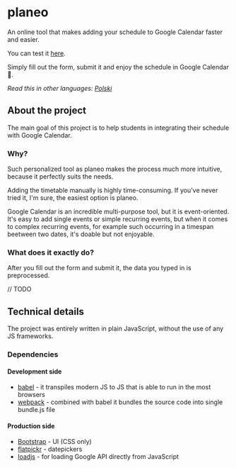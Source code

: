 # planeo
An online tool that makes adding your schedule to Google Calendar faster and easier.

You can test it [here](https://srflp.github.io/planeo/).

Simply fill out the form, submit it and enjoy the schedule in Google Calendar 📅.

_Read this in other languages: [Polski](README.pl.md)_


## About the project

The main goal of this project is to help students in integrating their schedule with Google Calendar.

### Why?

Such personalized tool as planeo makes the process much more intuitive, because it perfectly suits the needs.

Adding the timetable manually is highly time-consuming. If you've never tried it, I'm sure, the easiest option is planeo.

Google Calendar is an incredible multi-purpose tool, but it is event-oriented. It's easy to add single events or simple recurring events, but when it comes to complex recurring events, for example such occurring in a timespan beetween two dates, it's doable but not enjoyable.

### What does it exactly do?

After you fill out the form and submit it, the data you typed in is preprocessed.

// TODO

## Technical details
The project was entirely written in plain JavaScript, without the use of any JS frameworks.

### Dependencies
#### Development side
- [babel](https://github.com/babel/babel) - it transpiles modern JS to JS that is able to run in the most browsers
- [webpack](https://github.com/webpack/webpack) - combined with babel it bundles the source code into single bundle.js file

#### Production side
- [Bootstrap](https://github.com/twbs/bootstrap) - UI (CSS only)
- [flatpickr](https://github.com/flatpickr/flatpickr) - datepickers
- [loadjs](https://github.com/muicss/loadjs) - for loading Google API directly from JavaScript